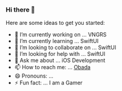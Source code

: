 ### Hi there 👋


Here are some ideas to get you started:

- 🔭 I’m currently working on ... VNGRS
- 🌱 I’m currently learning ... SwiftUI
- 👯 I’m looking to collaborate on ... SwiftUI
- 🤔 I’m looking for help with ... SwiftUI
- 💬 Ask me about ... iOS Development
- 📫 How to reach me: ... [Obada](https://www.linkedin.com/in/obadasemary/)
- 😄 Pronouns: ...  
- ⚡ Fun fact: ... I am a Gamer

